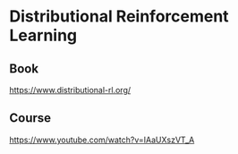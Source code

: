 # Distributional Reinforcement Learning 
## Book
https://www.distributional-rl.org/

## Course
https://www.youtube.com/watch?v=IAaUXszVT_A


